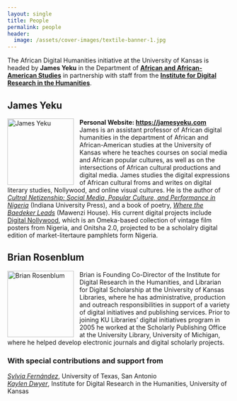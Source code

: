 ```yaml
---
layout: single
title: People
permalink: people
header:
  image: /assets/cover-images/textile-banner-1.jpg
---
```

 

The African Digital Humanities initiative at the University of Kansas is headed by **James Yeku** in the Department of **[African and African-American Studies](https://afs.ku.edu/)** in partnership with staff from the **[Institute for Digital Research in the Humanities](http://idrh.ku.edu)**.


## James Yeku

<img align="left" style="padding-right:10px" src="{{ site.baseurl }}/assets/img/james-yeku.jpg" alt="James Yeku" width="150">**Personal Website: <https://jamesyeku.com>**  
  James is an assistant professor of African digital humanities in the department of African and African-American studies at the University of Kansas where he teaches courses on social media and African popular cultures, as well as on the intersections of African cultural productions and digital media. James studies the digital expressions of African cultural froms and writes on digital literary studies, Nollywood, and online visual cultures. He is the author of [_Cultral Netizenship: Social Media, Popular Culture, and Performance in Nigeria_](https://iupress.org/9780253060518/cultural-netizenship/) (Indiana University Press), and a book of poetry, [_Where the Baedeker Leads_](https://www.mawenzihouse.com/product/where-the-baedeker-leads/) (Mawenzi House). His current digital projects include [Digital Nollywood](https://digitalnollywood.ku.edu/), which is an Omeka-based collection of vintage film posters from Nigeria, and Onitsha 2.0, projected to be a scholalry digital edition of market-litertaure pamphlets form Nigeria.

## Brian Rosenblum

<img align="left" style="padding-right:10px" src="{{ site.baseurl }}/assets/img/brian-cosmovitral.jpg" alt="Brian Rosenblum" width="150">Brian is Founding Co-Director of the Institute for Digital Research in the Humanities, and Librarian for Digital Scholarship at the University of Kansas Libraries, where he has administrative, production and outreach responsibilities in support of a variety of digital initiatives and publishing services. Prior to joining KU Libraries’ digital initiatives program in 2005 he worked at the Scholarly Publishing Office at the University Library, University of Michigan, where he helped develop electronic journals and digital scholarly projects.


### With special contributions and support from


*[Sylvia Fernández](https://sylviafernandezq.wordpress.com/)*, University of Texas, San Antonio  
*[Kaylen Dwyer](https://idrh.ku.edu/people/kaylen-dwyer)*, Institute for Digital Research in the Humanities, University of Kansas
